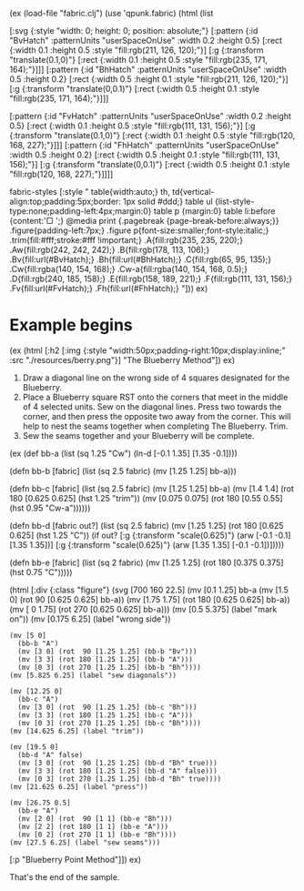 (ex
(load-file "fabric.clj")
(use 'qpunk.fabric)
(html (list

[:svg {:style "width: 0; height: 0; position: absolute;"}
  [:pattern {:id "BvHatch" :patternUnits "userSpaceOnUse" :width 0.2 :height 0.5}
    [:rect {:width 0.1 :height 0.5 :style "fill:rgb(211, 126, 120);"}]
    [:g {:transform "translate(0.1,0)"} [:rect {:width 0.1 :height 0.5 :style "fill:rgb(235, 171, 164);"}]]]
  [:pattern {:id "BhHatch" :patternUnits "userSpaceOnUse" :width 0.5 :height 0.2}
    [:rect {:width 0.5 :height 0.1 :style "fill:rgb(211, 126, 120);"}]
    [:g {:transform "translate(0,0.1)"} [:rect {:width 0.5 :height 0.1 :style "fill:rgb(235, 171, 164);"}]]]

  [:pattern {:id "FvHatch" :patternUnits "userSpaceOnUse" :width 0.2 :height 0.5}
    [:rect {:width 0.1 :height 0.5 :style "fill:rgb(111, 131, 156);"}]
    [:g {:transform "translate(0.1,0)"} [:rect {:width 0.1 :height 0.5 :style "fill:rgb(120, 168, 227);"}]]]
  [:pattern {:id "FhHatch" :patternUnits "userSpaceOnUse" :width 0.5 :height 0.2}
    [:rect {:width 0.5 :height 0.1 :style "fill:rgb(111, 131, 156);"}]
    [:g {:transform "translate(0,0.1)"} [:rect {:width 0.5 :height 0.1 :style "fill:rgb(120, 168, 227);"}]]]]

fabric-styles
[:style "
table{width:auto;}
th, td{vertical-align:top;padding:5px;border: 1px solid #ddd;}
table ul {list-style-type:none;padding-left:4px;margin:0}
table p {margin:0}
table li:before {content:'▢ ';}
@media print {.pagebreak {page-break-before:always;}}
.figure{padding-left:7px;}
.figure p{font-size:smaller;font-style:italic;}
.trim{fill:#fff;stroke:#fff !important;}
.A{fill:rgb(235, 235, 220);}
.Aw{fill:rgb(242, 242, 242);}
.B{fill:rgb(178, 113, 106);}
.Bv{fill:url(#BvHatch);}
.Bh{fill:url(#BhHatch);}
.C{fill:rgb(65, 95, 135);}
.Cw{fill:rgba(140, 154, 168);}
.Cw-a{fill:rgba(140, 154, 168, 0.5);}
.D{fill:rgb(240, 185, 158);}
.E{fill:rgb(158, 189, 221);}
.F{fill:rgb(111, 131, 156);}
.Fv{fill:url(#FvHatch);}
.Fh{fill:url(#FhHatch);}
"]))
ex)

# Example begins

(ex
(html [:h2 [:img {:style "width:50px;padding-right:10px;display:inline;" :src "./resources/berry.png"}] "The Blueberry Method"])
ex)

1. Draw a diagonal line on the wrong side of 4 squares designated for the Blueberry.
2. Place a Blueberry square RST onto the corners that meet in the middle of 4 selected units. Sew on the diagonal lines. Press two towards the corner, and then press the opposite two away from the corner. This will help to nest the seams together when completing The Blueberry. Trim.
3. Sew the seams together and your Blueberry will be complete.

(ex
(def bb-a 
  (list
   (sq 1.25 "Cw")
   (ln-d [-0.1 1.35] [1.35 -0.1])))

(defn bb-b
  [fabric]
  (list
   (sq 2.5 fabric)
   (mv [1.25 1.25] bb-a)))

(defn bb-c
  [fabric]
  (list
   (sq 2.5 fabric)
   (mv [1.25 1.25] bb-a)
   (mv [1.4 1.4] (rot 180 [0.625 0.625] (hst 1.25 "trim"))
                 (mv [0.075 0.075] (rot 180 [0.55 0.55] (hst 0.95 "Cw-a"))))))

(defn bb-d
  [fabric out?]
  (list
   (sq 2.5 fabric)
   (mv [1.25 1.25] (rot 180 [0.625 0.625] (hst 1.25 "C"))
                   (if out?
                    [:g {:transform "scale(0.625)"} (arw [-0.1 -0.1] [1.35 1.35])]
                    [:g {:transform "scale(0.625)"} (arw [1.35 1.35] [-0.1 -0.1])]))))

(defn bb-e
  [fabric]
  (list
   (sq 2 fabric)
   (mv [1.25 1.25] (rot 180 [0.375 0.375] (hst 0.75 "C")))))

(html [:div {:class "figure"}
  (svg [700 160 22.5]
    (mv [0.1 1.25]
      bb-a
      (mv [1.5    0] (rot  90 [0.625 0.625] bb-a))
      (mv [1.75 1.75] (rot 180 [0.625 0.625] bb-a))
      (mv [   0 1.75] (rot 270 [0.625 0.625] bb-a)))
    (mv [0.5 5.375] (label "mark on"))
    (mv [0.175 6.25] (label "wrong side"))
    
    (mv [5 0]
      (bb-b "A")
      (mv [3 0] (rot  90 [1.25 1.25] (bb-b "Bv")))
      (mv [3 3] (rot 180 [1.25 1.25] (bb-b "A")))
      (mv [0 3] (rot 270 [1.25 1.25] (bb-b "Bh"))))
    (mv [5.825 6.25] (label "sew diagonals"))
    
    (mv [12.25 0]
      (bb-c "A")
      (mv [3 0] (rot  90 [1.25 1.25] (bb-c "Bh")))
      (mv [3 3] (rot 180 [1.25 1.25] (bb-c "A")))
      (mv [0 3] (rot 270 [1.25 1.25] (bb-c "Bh"))))
    (mv [14.625 6.25] (label "trim"))
    
    (mv [19.5 0]
      (bb-d "A" false)
      (mv [3 0] (rot  90 [1.25 1.25] (bb-d "Bh" true)))
      (mv [3 3] (rot 180 [1.25 1.25] (bb-d "A" false)))
      (mv [0 3] (rot 270 [1.25 1.25] (bb-d "Bh" true))))
    (mv [21.625 6.25] (label "press"))
    
    (mv [26.75 0.5]
      (bb-e "A")
      (mv [2 0] (rot  90 [1 1] (bb-e "Bh")))
      (mv [2 2] (rot 180 [1 1] (bb-e "A")))
      (mv [0 2] (rot 270 [1 1] (bb-e "Bh"))))
    (mv [27.5 6.25] (label "sew seams")))


  [:p "Blueberry Point Method"]])
ex)

That's the end of the sample.

